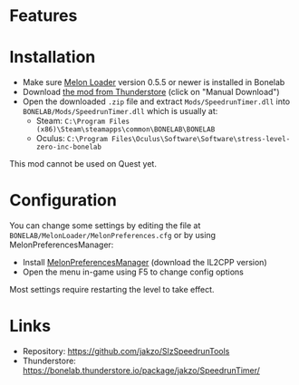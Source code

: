 # Features

# Installation

- Make sure [Melon Loader](https://melonwiki.xyz/#/?id=what-is-melonloader) version 0.5.5 or newer is installed in Bonelab
- Download [the mod from Thunderstore](https://bonelab.thunderstore.io/package/jakzo/SpeedrunTimer/) (click on "Manual Download")
- Open the downloaded `.zip` file and extract `Mods/SpeedrunTimer.dll` into `BONELAB/Mods/SpeedrunTimer.dll` which is usually at:
  - Steam: `C:\Program Files (x86)\Steam\steamapps\common\BONELAB\BONELAB`
  - Oculus: `C:\Program Files\Oculus\Software\Software\stress-level-zero-inc-bonelab`

This mod cannot be used on Quest yet.

# Configuration

You can change some settings by editing the file at `BONELAB/MelonLoader/MelonPreferences.cfg` or by using MelonPreferencesManager:

- Install [MelonPreferencesManager](https://github.com/sinai-dev/MelonPreferencesManager) (download the IL2CPP version)
- Open the menu in-game using F5 to change config options

Most settings require restarting the level to take effect.

# Links

- Repository: https://github.com/jakzo/SlzSpeedrunTools
- Thunderstore: https://bonelab.thunderstore.io/package/jakzo/SpeedrunTimer/
